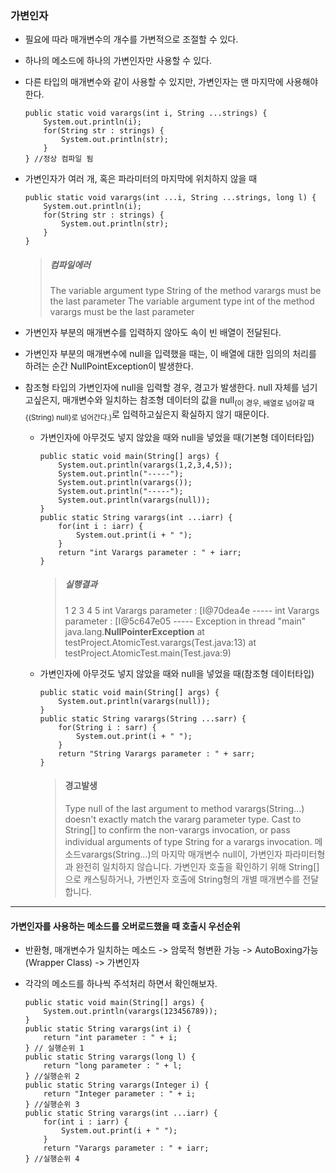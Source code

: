### 가변인자
- 필요에 따라 매개변수의 개수를 가변적으로 조절할 수 있다.
- 하나의 메소드에 하나의 가변인자만 사용할 수 있다.
- 다른 타입의 매개변수와 같이 사용할 수 있지만, 가변인자는 맨 마지막에 사용해야한다.
    ```
    public static void varargs(int i, String ...strings) {
        System.out.println(i);
        for(String str : strings) {
            System.out.println(str);
        }
    } //정상 컴파일 됨
    ```

- 가변인자가 여러 개, 혹은 파라미터의 마지막에 위치하지 않을 때
    ```
    public static void varargs(int ...i, String ...strings, long l) {
        System.out.println(i);
        for(String str : strings) {
            System.out.println(str);
        }
    }
    ```
    > ##### **컴파일에러**
    > The variable argument type String of the method varargs must be the last parameter
	> The variable argument type int of the method varargs must be the last parameter


- 가변인자 부분의 매개변수를 입력하지 않아도 속이 빈 배열이 전달된다. 
- 가변인자 부분의 매개변수에 null을 입력했을 때는, 이 배열에 대한 임의의 처리를 하려는 순간 NullPointException이 발생한다.
- 참조형 타입의 가변인자에 null을 입력할 경우, 경고가 발생한다.  null 자체를 넘기고싶은지, 매개변수와 일치하는 참조형 데이터의 값을 null<sub>(이 경우, 배열로 넘어갈 때 {(String) null}로 넘어간다.)</sub>로 입력하고싶은지 확실하지 않기 때문이다.
    - 가변인자에 아무것도 넣지 않았을 때와 null을 넣었을 때(기본형 데이터타입)
        ```
        public static void main(String[] args) {
            System.out.println(varargs(1,2,3,4,5));
            System.out.println("-----");
            System.out.println(varargs());
            System.out.println("-----");
            System.out.println(varargs(null));
        }
        public static String varargs(int ...iarr) {
            for(int i : iarr) {
                System.out.print(i + " ");
            }
            return "int Varargs parameter : " + iarr;
        }
        ```
        > ##### **실행결과**
        > 1 2 3 4 5 int Varargs parameter : [I@70dea4e 
        > \----- 
        > int Varargs parameter : [I@5c647e05
        > \-----
        > Exception in thread "main" java.lang.**NullPointerException**
        > at testProject.AtomicTest.varargs(Test.java:13)
        > at testProject.AtomicTest.main(Test.java:9) 

    - 가변인자에 아무것도 넣지 않았을 때와 null을 넣었을 때(참조형 데이터타입)
        ```
        public static void main(String[] args) {
            System.out.println(varargs(null));
        }
        public static String varargs(String ...sarr) {
            for(String i : sarr) {
                System.out.print(i + " ");
            }
            return "String Varargs parameter : " + sarr;
        }
        ```
        > #### **경고발생**
        > Type null of the last argument to method varargs(String...) doesn't exactly match the vararg parameter type. Cast to String[] to confirm the non-varargs invocation, or pass individual arguments of type String for a varargs invocation.
        > 메소드varargs(String...)의 마지막 매개변수 null이, 가변인자 파라미터형과 완전히 일치하지 않습니다. 가변인자 호출을 확인하기 위해 String[]으로 캐스팅하거나, 가변인자 호출에 String형의 개별 매개변수를 전달합니다. 


-----

#### **가변인자를 사용하는 메소드를 오버로드했을 때 호출시 우선순위**

 - 반환형, 매개변수가 일치하는 메소드 -> 암묵적 형변환 가능 -> AutoBoxing가능(Wrapper Class) -> 가변인자

- 각각의 메소드를 하나씩 주석처리 하면서 확인해보자.
    ```
    public static void main(String[] args) {
        System.out.println(varargs(123456789));
    }
    public static String varargs(int i) {
        return "int parameter : " + i;
    } // 실행순위 1
    public static String varargs(long l) {
        return "long parameter : " + l;
    } //실행순위 2
    public static String varargs(Integer i) {
        return "Integer parameter : " + i;
    } //실행순위 3
    public static String varargs(int ...iarr) {
        for(int i : iarr) {
            System.out.print(i + " ");
        }
        return "Varargs parameter : " + iarr;
    } //실행순위 4
    ```